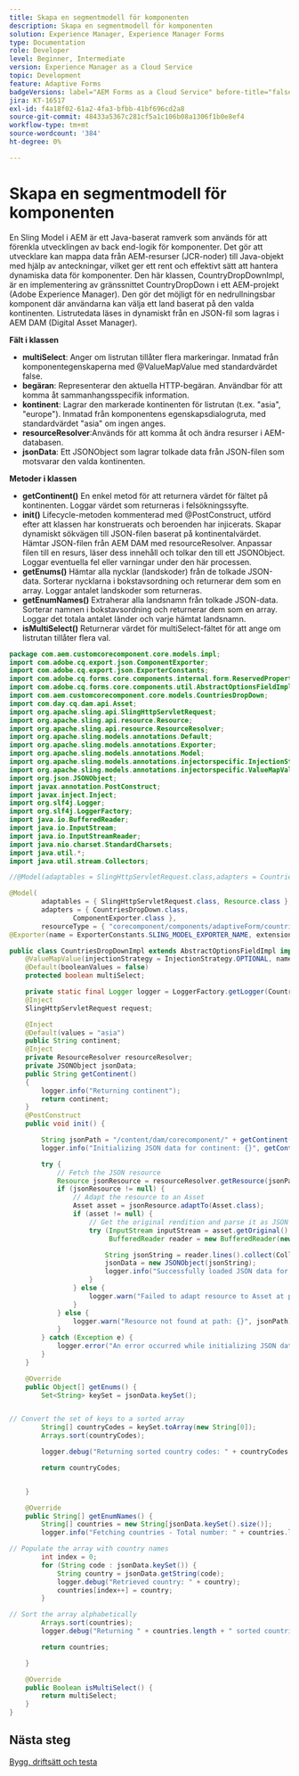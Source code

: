 ```yaml
---
title: Skapa en segmentmodell för komponenten
description: Skapa en segmentmodell för komponenten
solution: Experience Manager, Experience Manager Forms
type: Documentation
role: Developer
level: Beginner, Intermediate
version: Experience Manager as a Cloud Service
topic: Development
feature: Adaptive Forms
badgeVersions: label="AEM Forms as a Cloud Service" before-title="false"
jira: KT-16517
exl-id: f4a18f02-61a2-4fa3-bfbb-41bf696cd2a8
source-git-commit: 48433a5367c281cf5a1c106b08a1306f1b0e8ef4
workflow-type: tm+mt
source-wordcount: '384'
ht-degree: 0%

---
```


# Skapa en segmentmodell för komponenten

En Sling Model i AEM är ett Java-baserat ramverk som används för att förenkla utvecklingen av back end-logik för komponenter. Det gör att utvecklare kan mappa data från AEM-resurser (JCR-noder) till Java-objekt med hjälp av anteckningar, vilket ger ett rent och effektivt sätt att hantera dynamiska data för komponenter.
Den här klassen, CountryDropDownImpl, är en implementering av gränssnittet CountryDropDown i ett AEM-projekt (Adobe Experience Manager). Den gör det möjligt för en nedrullningsbar komponent där användarna kan välja ett land baserat på den valda kontinenten. Listrutedata läses in dynamiskt från en JSON-fil som lagras i AEM DAM (Digital Asset Manager).

**Fält i klassen**

* **multiSelect**: Anger om listrutan tillåter flera markeringar.
Inmatad från komponentegenskaperna med @ValueMapValue med standardvärdet false.
* **begäran**: Representerar den aktuella HTTP-begäran. Användbar för att komma åt sammanhangsspecifik information.
* **kontinent**: Lagrar den markerade kontinenten för listrutan (t.ex. &quot;asia&quot;, &quot;europe&quot;).
Inmatad från komponentens egenskapsdialogruta, med standardvärdet &quot;asia&quot; om ingen anges.
* **resourceResolver**:Används för att komma åt och ändra resurser i AEM-databasen.
* **jsonData**: Ett JSONObject som lagrar tolkade data från JSON-filen som motsvarar den valda kontinenten.

**Metoder i klassen**

* **getContinent()** En enkel metod för att returnera värdet för fältet på kontinenten.
Loggar värdet som returneras i felsökningssyfte.
* **init()** Lifecycle-metoden kommenterad med @PostConstruct, utförd efter att klassen har konstruerats och beroenden har injicerats. Skapar dynamiskt sökvägen till JSON-filen baserat på kontinentalvärdet.
Hämtar JSON-filen från AEM DAM med resourceResolver.
Anpassar filen till en resurs, läser dess innehåll och tolkar den till ett JSONObject.
Loggar eventuella fel eller varningar under den här processen.
* **getEnums()** Hämtar alla nycklar (landskoder) från de tolkade JSON-data.
Sorterar nycklarna i bokstavsordning och returnerar dem som en array.
Loggar antalet landskoder som returneras.
* **getEnumNames()** Extraherar alla landsnamn från tolkade JSON-data.
Sorterar namnen i bokstavsordning och returnerar dem som en array.
Loggar det totala antalet länder och varje hämtat landsnamn.
* **isMultiSelect()** Returnerar värdet för multiSelect-fältet för att ange om listrutan tillåter flera val.



```java
package com.aem.customcorecomponent.core.models.impl;
import com.adobe.cq.export.json.ComponentExporter;
import com.adobe.cq.export.json.ExporterConstants;
import com.adobe.cq.forms.core.components.internal.form.ReservedProperties;
import com.adobe.cq.forms.core.components.util.AbstractOptionsFieldImpl;
import com.aem.customcorecomponent.core.models.CountriesDropDown;
import com.day.cq.dam.api.Asset;
import org.apache.sling.api.SlingHttpServletRequest;
import org.apache.sling.api.resource.Resource;
import org.apache.sling.api.resource.ResourceResolver;
import org.apache.sling.models.annotations.Default;
import org.apache.sling.models.annotations.Exporter;
import org.apache.sling.models.annotations.Model;
import org.apache.sling.models.annotations.injectorspecific.InjectionStrategy;
import org.apache.sling.models.annotations.injectorspecific.ValueMapValue;
import org.json.JSONObject;
import javax.annotation.PostConstruct;
import javax.inject.Inject;
import org.slf4j.Logger;
import org.slf4j.LoggerFactory;
import java.io.BufferedReader;
import java.io.InputStream;
import java.io.InputStreamReader;
import java.nio.charset.StandardCharsets;
import java.util.*;
import java.util.stream.Collectors;

//@Model(adaptables = SlingHttpServletRequest.class,adapters = CountriesDropDown.class,defaultInjectionStrategy = DefaultInjectionStrategy.OPTIONAL)

@Model(
        adaptables = { SlingHttpServletRequest.class, Resource.class },
        adapters = { CountriesDropDown.class,
                ComponentExporter.class },
        resourceType = { "corecomponent/components/adaptiveForm/countries" })
@Exporter(name = ExporterConstants.SLING_MODEL_EXPORTER_NAME, extensions = ExporterConstants.SLING_MODEL_EXTENSION)

public class CountriesDropDownImpl extends AbstractOptionsFieldImpl implements CountriesDropDown {
    @ValueMapValue(injectionStrategy = InjectionStrategy.OPTIONAL, name = ReservedProperties.PN_MULTISELECT)
    @Default(booleanValues = false)
    protected boolean multiSelect;

    private static final Logger logger = LoggerFactory.getLogger(CountriesDropDownImpl.class);
    @Inject
    SlingHttpServletRequest request;

    @Inject
    @Default(values = "asia")
    public String continent;
    @Inject
    private ResourceResolver resourceResolver;
    private JSONObject jsonData;
    public String getContinent()
    {
        logger.info("Returning continent");
        return continent;
    }
    @PostConstruct
    public void init() {

        String jsonPath = "/content/dam/corecomponent/" + getContinent() + ".json"; // Update path as needed
        logger.info("Initializing JSON data for continent: {}", getContinent());

        try {
            // Fetch the JSON resource
            Resource jsonResource = resourceResolver.getResource(jsonPath);
            if (jsonResource != null) {
                // Adapt the resource to an Asset
                Asset asset = jsonResource.adaptTo(Asset.class);
                if (asset != null) {
                    // Get the original rendition and parse it as JSON
                    try (InputStream inputStream = asset.getOriginal().adaptTo(InputStream.class);
                         BufferedReader reader = new BufferedReader(new InputStreamReader(inputStream, StandardCharsets.UTF_8))) {

                        String jsonString = reader.lines().collect(Collectors.joining());
                        jsonData = new JSONObject(jsonString);
                        logger.info("Successfully loaded JSON data for path: {}", jsonPath);
                    }
                } else {
                    logger.warn("Failed to adapt resource to Asset at path: {}", jsonPath);
                }
            } else {
                logger.warn("Resource not found at path: {}", jsonPath);
            }
        } catch (Exception e) {
            logger.error("An error occurred while initializing JSON data for path: {}", jsonPath, e);
        }
    }

    @Override
    public Object[] getEnums() {
        Set<String> keySet = jsonData.keySet();


// Convert the set of keys to a sorted array
        String[] countryCodes = keySet.toArray(new String[0]);
        Arrays.sort(countryCodes);

        logger.debug("Returning sorted country codes: " + countryCodes.length);

        return countryCodes;


    }

    @Override
    public String[] getEnumNames() {
        String[] countries = new String[jsonData.keySet().size()];
        logger.info("Fetching countries - Total number: " + countries.length);

// Populate the array with country names
        int index = 0;
        for (String code : jsonData.keySet()) {
            String country = jsonData.getString(code);
            logger.debug("Retrieved country: " + country);
            countries[index++] = country;
        }

// Sort the array alphabetically
        Arrays.sort(countries);
        logger.debug("Returning " + countries.length + " sorted countries");

        return countries;

    }

    @Override
    public Boolean isMultiSelect() {
        return multiSelect;
    }
}
```

## Nästa steg

[Bygg, driftsätt och testa](./build.md)
